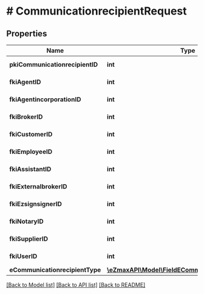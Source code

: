 # # CommunicationrecipientRequest

## Properties

Name | Type | Description | Notes
------------ | ------------- | ------------- | -------------
**pkiCommunicationrecipientID** | **int** | The unique ID of the Communicationrecipient. | [optional]
**fkiAgentID** | **int** | The unique ID of the Agent. | [optional]
**fkiAgentincorporationID** | **int** | The unique ID of the Agentincorporation. | [optional]
**fkiBrokerID** | **int** | The unique ID of the Broker. | [optional]
**fkiCustomerID** | **int** | The unique ID of the Customer. | [optional]
**fkiEmployeeID** | **int** | The unique ID of the Employee. | [optional]
**fkiAssistantID** | **int** | The unique ID of the Assistant. | [optional]
**fkiExternalbrokerID** | **int** | The unique ID of the Externalbroker. | [optional]
**fkiEzsignsignerID** | **int** | The unique ID of the Ezsignsigner | [optional]
**fkiNotaryID** | **int** | The unique ID of the Notary. | [optional]
**fkiSupplierID** | **int** | The unique ID of the Supplier. | [optional]
**fkiUserID** | **int** | The unique ID of the User | [optional]
**eCommunicationrecipientType** | [**\eZmaxAPI\Model\FieldECommunicationrecipientType**](FieldECommunicationrecipientType.md) |  | [optional]

[[Back to Model list]](../../README.md#models) [[Back to API list]](../../README.md#endpoints) [[Back to README]](../../README.md)
